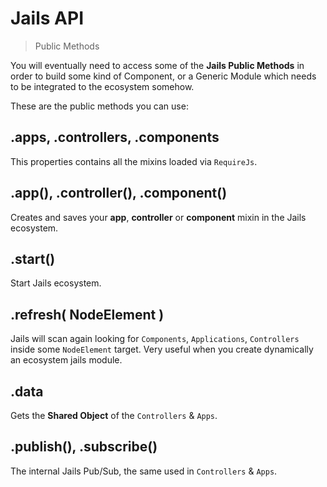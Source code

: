 # Jails API
<!--{h1:.massive-header.-with-tagline}-->

> Public Methods

You will eventually need to access some of the **Jails Public Methods** in order to build some kind of Component, or a Generic Module which needs to be integrated to the ecosystem somehow.

These are the public methods you can use:

## .apps, .controllers, .components

This properties contains all the mixins loaded via `RequireJs`.

## .app(), .controller(), .component()

Creates and saves your **app**, **controller** or **component** mixin in the Jails ecosystem.

## .start()

Start Jails ecosystem.

## .refresh( NodeElement )
Jails will scan again looking for `Components`, `Applications`, `Controllers` inside some `NodeElement` target.
Very useful when you create dynamically an ecosystem jails module.

## .data
Gets the **Shared Object** of the `Controllers` & `Apps`.

## .publish(), .subscribe()
The internal Jails Pub/Sub, the same used in `Controllers` & `Apps`.
